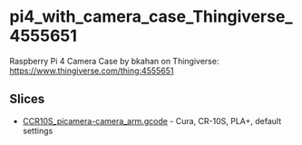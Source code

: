 # pi4_with_camera_case_Thingiverse_4555651

Raspberry Pi 4 Camera Case by bkahan on Thingiverse: https://www.thingiverse.com/thing:4555651

## Slices

* [CCR10S_picamera-camera_arm.gcode](CCR10S_picamera-camera_arm.gcode) - Cura, CR-10S, PLA+, default settings
